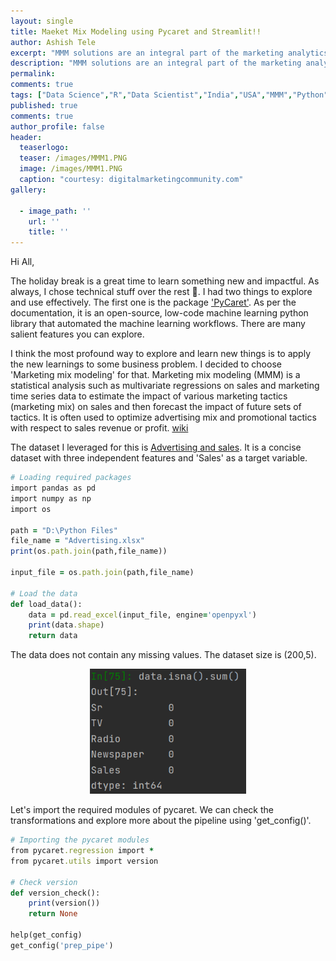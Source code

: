 ```yaml
---
layout: single
title: Maeket Mix Modeling using Pycaret and Streamlit!!
author: Ashish Tele
excerpt: "MMM solutions are an integral part of the marketing analytics team. We need to develop, run, and deploy multiple models of MMM analysis. It makes expediting the market mix modeling important."
description: "MMM solutions are an integral part of the marketing analytics team. We need to develop, run, and deploy multiple models of MMM analysis. It makes expediting the market mix modeling important."
permalink:
comments: true
tags: ["Data Science","R","Data Scientist","India","USA","MMM","Python","Market Mix Modeling"]
published: true
comments: true
author_profile: false
header:
  teaserlogo:
  teaser: /images/MMM1.PNG
  image: /images/MMM1.PNG
  caption: "courtesy: digitalmarketingcommunity.com"
gallery:

  - image_path: ''
    url: ''
    title: ''
---
```

Hi All,

The holiday break is a great time to learn something new and impactful. As always, I chose technical stuff over the rest 😬. I had two things to explore and use effectively. The first one is the package ['PyCaret'](https://pycaret.readthedocs.io/en/latest/index.html). As per the documentation, it is an open-source, low-code machine learning python library that automated the machine learning workflows. There are many salient features you can explore.

I think the most profound way to explore and learn new things is to apply the new learnings to some business problem. I decided to choose 'Marketing mix modeling' for that. Marketing mix modeling (MMM) is a statistical analysis such as multivariate regressions on sales and marketing time series data to estimate the impact of various marketing tactics (marketing mix) on sales and then forecast the impact of future sets of tactics. It is often used to optimize advertising mix and promotional tactics with respect to sales revenue or profit. [wiki](https://en.wikipedia.org/wiki/Marketing_mix_modeling)

The dataset I leveraged for this is [Advertising and sales](https://www.kaggle.com/sazid28/advertising.csv). It is a concise dataset with three independent features and 'Sales' as a target variable.


```ruby
# Loading required packages
import pandas as pd
import numpy as np
import os

path = "D:\Python Files"
file_name = "Advertising.xlsx"
print(os.path.join(path,file_name))

input_file = os.path.join(path,file_name)

# Load the data
def load_data():
    data = pd.read_excel(input_file, engine='openpyxl')
    print(data.shape)
    return data
```
The data does not contain any missing values. The dataset size is (200,5). 

<p align="center">
  <img width="250" height="200" src="/images/MMM2.PNG">
</p>

Let's import the required modules of pycaret. We can check the transformations and explore more about the pipeline using 'get_config()'.

```ruby
# Importing the pycaret modules
from pycaret.regression import *
from pycaret.utils import version

# Check version
def version_check():
    print(version())
    return None
    
help(get_config)
get_config('prep_pipe')

```
